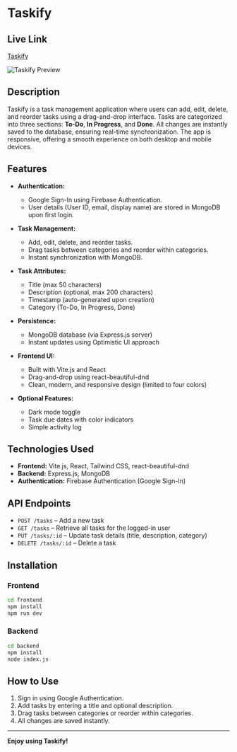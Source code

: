 # Taskify

## Live Link
[Taskify](https://taskify-k.web.app)

![Taskify Preview](https://i.imgur.com/XvafsyK.png)

## Description
Taskify is a task management application where users can add, edit, delete, and reorder tasks using a drag-and-drop interface. Tasks are categorized into three sections: **To-Do**, **In Progress**, and **Done**. All changes are instantly saved to the database, ensuring real-time synchronization. The app is responsive, offering a smooth experience on both desktop and mobile devices.

## Features
- **Authentication:**
  - Google Sign-In using Firebase Authentication.
  - User details (User ID, email, display name) are stored in MongoDB upon first login.

- **Task Management:**
  - Add, edit, delete, and reorder tasks.
  - Drag tasks between categories and reorder within categories.
  - Instant synchronization with MongoDB.

- **Task Attributes:**
  - Title (max 50 characters)
  - Description (optional, max 200 characters)
  - Timestamp (auto-generated upon creation)
  - Category (To-Do, In Progress, Done)

- **Persistence:**
  - MongoDB database (via Express.js server)
  - Instant updates using Optimistic UI approach

- **Frontend UI:**
  - Built with Vite.js and React
  - Drag-and-drop using react-beautiful-dnd
  - Clean, modern, and responsive design (limited to four colors)

- **Optional Features:**
  - Dark mode toggle
  - Task due dates with color indicators
  - Simple activity log

## Technologies Used
- **Frontend:** Vite.js, React, Tailwind CSS, react-beautiful-dnd
- **Backend:** Express.js, MongoDB
- **Authentication:** Firebase Authentication (Google Sign-In)

## API Endpoints
- `POST /tasks` – Add a new task
- `GET /tasks` – Retrieve all tasks for the logged-in user
- `PUT /tasks/:id` – Update task details (title, description, category)
- `DELETE /tasks/:id` – Delete a task

## Installation
### Frontend
```bash
cd frontend
npm install
npm run dev
```

### Backend
```bash
cd backend
npm install
node index.js
```

## How to Use
1. Sign in using Google Authentication.
2. Add tasks by entering a title and optional description.
3. Drag tasks between categories or reorder within categories.
4. All changes are saved instantly.

---

**Enjoy using Taskify!**
